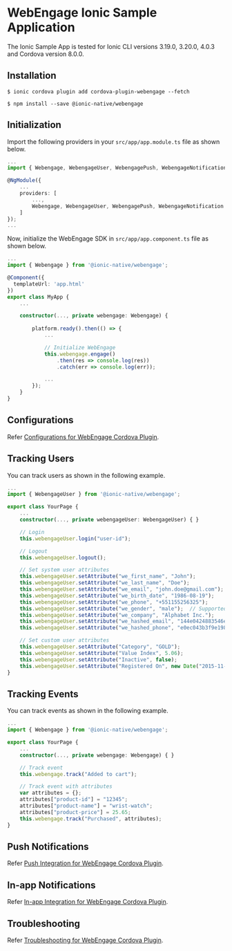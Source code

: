 
# WebEngage Ionic Sample Application


The Ionic Sample App is tested for Ionic CLI versions 3.19.0, 3.20.0, 4.0.3 and Cordova version 8.0.0.


## Installation

```
$ ionic cordova plugin add cordova-plugin-webengage --fetch

$ npm install --save @ionic-native/webengage
```


## Initialization

Import the following providers in your `src/app/app.module.ts` file as shown below.

```typescript
...
import { Webengage, WebengageUser, WebengagePush, WebengageNotification } from '@ionic-native/webengage';

@NgModule({
    ...
    providers: [
        ...,
        Webengage, WebengageUser, WebengagePush, WebengageNotification
    ]
});
...
```

Now, initialize the WebEngage SDK in `src/app/app.component.ts` file as shown below.

```typescript
...
import { Webengage } from '@ionic-native/webengage';

@Component({
  templateUrl: 'app.html'
})
export class MyApp {
    ...

    constructor(..., private webengage: Webengage) {
    
        platform.ready().then(() => {
            ...

            // Initialize WebEngage
            this.webengage.engage()
                .then(res => console.log(res))
                .catch(err => console.log(err));

            ...
        });
    }
}
```


## Configurations

Refer [Configurations for WebEngage Cordova Plugin](https://github.com/WebEngage/cordova-plugin#configurations).


## Tracking Users

You can track users as shown in the following example.

```typescript
...
import { WebengageUser } from '@ionic-native/webengage';

export class YourPage {
    ...
    constructor(..., private webengageUser: WebengageUser) { }

    // Login
    this.webengageUser.login("user-id");

    // Logout
    this.webengageUser.logout();

    // Set system user attributes
    this.webengageUser.setAttribute("we_first_name", "John");
    this.webengageUser.setAttribute("we_last_name", "Doe");
    this.webengageUser.setAttribute("we_email", "john.doe@gmail.com");
    this.webengageUser.setAttribute("we_birth_date", "1986-08-19");
    this.webengageUser.setAttribute("we_phone", "+551155256325");
    this.webengageUser.setAttribute("we_gender", "male");  // Supported values: 'male', 'female', 'other'
    this.webengageUser.setAttribute("we_company", "Alphabet Inc.");
    this.webengageUser.setAttribute("we_hashed_email", "144e0424883546e07dcd727057fd3b62");
    this.webengageUser.setAttribute("we_hashed_phone", "e0ec043b3f9e198ec09041687e4d4e8d");

    // Set custom user attributes
    this.webengageUser.setAttribute("Category", "GOLD");
    this.webengageUser.setAttribute("Value Index", 5.06);
    this.webengageUser.setAttribute("Inactive", false);
    this.webengageUser.setAttribute("Registered On", new Date("2015-11-09T10:01:11.000Z"));
}
```


## Tracking Events

You can track events as shown in the following example.

```typescript
...
import { Webengage } from '@ionic-native/webengage';

export class YourPage {
    ...
    constructor(..., private webengage: Webengage) { }

    // Track event
    this.webengage.track("Added to cart");

    // Track event with attributes
    var attributes = {};
    attributes["product-id"] = "12345";
    attributes["product-name"] = "wrist-watch";
    attributes["product-price"] = 25.65;
    this.webengage.track("Purchased", attributes);
}
```


## Push Notifications

Refer [Push Integration for WebEngage Cordova Plugin](https://github.com/WebEngage/cordova-plugin#push-notifications).


## In-app Notifications

Refer [In-app Integration for WebEngage Cordova Plugin](https://github.com/WebEngage/cordova-plugin#in-app-notifications).


## Troubleshooting

Refer [Troubleshooting for WebEngage Cordova Plugin](https://github.com/WebEngage/cordova-plugin#troubleshooting).
